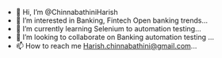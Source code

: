 - 👋 Hi, I’m @ChinnabathiniHarish
- 👀 I’m interested in Banking, Fintech Open banking trends...
- 🌱 I’m currently learning Selenium to automation testing...
- 💞️ I’m looking to collaborate on Banking automation testing ...
- 📫 How to reach me Harish.chinnabathini@gmail.com...

<!---
ChinnabathiniHarish/ChinnabathiniHarish is a ✨ special ✨ repository because its `README.md` (this file) appears on your GitHub profile.
You can click the Preview link to take a look at your changes.
--->
